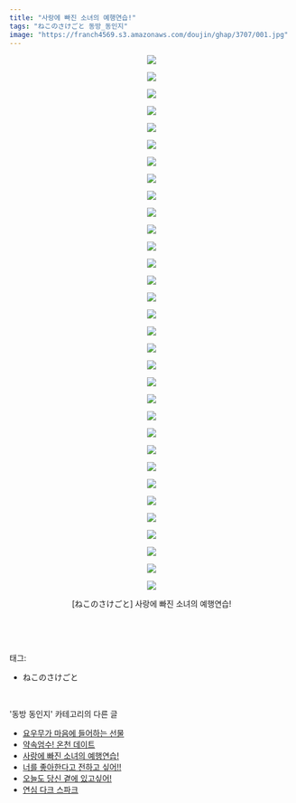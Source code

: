 ```yaml
---
title: "사랑에 빠진 소녀의 예행연습!"
tags: "ねこのさけごと 동방_동인지"
image: "https://franch4569.s3.amazonaws.com/doujin/ghap/3707/001.jpg"
---
```

<div class="article">
<p style="text-align: center; clear: none; float: none;"><img src="{{ site.imgserver2 }}/ghap/3707/001.jpg"/></p>
<p style="text-align: center; clear: none; float: none;"><img src="{{ site.imgserver2 }}/ghap/3707/002.jpg"/></p>
<p style="text-align: center; clear: none; float: none;"><img src="{{ site.imgserver2 }}/ghap/3707/003.jpg"/></p>
<p style="text-align: center; clear: none; float: none;"><img src="{{ site.imgserver2 }}/ghap/3707/004.jpg"/></p>
<p style="text-align: center; clear: none; float: none;"><img src="{{ site.imgserver2 }}/ghap/3707/005.jpg"/></p>
<p style="text-align: center; clear: none; float: none;"><img src="{{ site.imgserver2 }}/ghap/3707/006.jpg"/></p>
<p style="text-align: center; clear: none; float: none;"><img src="{{ site.imgserver2 }}/ghap/3707/007.jpg"/></p>
<p style="text-align: center; clear: none; float: none;"><img src="{{ site.imgserver2 }}/ghap/3707/008.jpg"/></p>
<p style="text-align: center; clear: none; float: none;"><img src="{{ site.imgserver2 }}/ghap/3707/009.jpg"/></p>
<p style="text-align: center; clear: none; float: none;"><img src="{{ site.imgserver2 }}/ghap/3707/010.jpg"/></p>
<p style="text-align: center; clear: none; float: none;"><img src="{{ site.imgserver2 }}/ghap/3707/011.jpg"/></p>
<p style="text-align: center; clear: none; float: none;"><img src="{{ site.imgserver2 }}/ghap/3707/012.jpg"/></p>
<p style="text-align: center; clear: none; float: none;"><img src="{{ site.imgserver2 }}/ghap/3707/013.jpg"/></p>
<p style="text-align: center; clear: none; float: none;"><img src="{{ site.imgserver2 }}/ghap/3707/014.jpg"/></p>
<p style="text-align: center; clear: none; float: none;"><img src="{{ site.imgserver2 }}/ghap/3707/015.jpg"/></p>
<p style="text-align: center; clear: none; float: none;"><img src="{{ site.imgserver2 }}/ghap/3707/016.jpg"/></p>
<p style="text-align: center; clear: none; float: none;"><img src="{{ site.imgserver2 }}/ghap/3707/017.jpg"/></p>
<p style="text-align: center; clear: none; float: none;"><img src="{{ site.imgserver2 }}/ghap/3707/018.jpg"/></p>
<p style="text-align: center; clear: none; float: none;"><img src="{{ site.imgserver2 }}/ghap/3707/019.jpg"/></p>
<p style="text-align: center; clear: none; float: none;"><img src="{{ site.imgserver2 }}/ghap/3707/020.jpg"/></p>
<p style="text-align: center; clear: none; float: none;"><img src="{{ site.imgserver2 }}/ghap/3707/021.jpg"/></p>
<p style="text-align: center; clear: none; float: none;"><img src="{{ site.imgserver2 }}/ghap/3707/022.jpg"/></p>
<p style="text-align: center; clear: none; float: none;"><img src="{{ site.imgserver2 }}/ghap/3707/023.jpg"/></p>
<p style="text-align: center; clear: none; float: none;"><img src="{{ site.imgserver2 }}/ghap/3707/024.jpg"/></p>
<p style="text-align: center; clear: none; float: none;"><img src="{{ site.imgserver2 }}/ghap/3707/025.jpg"/></p>
<p style="text-align: center; clear: none; float: none;"><img src="{{ site.imgserver2 }}/ghap/3707/026.jpg"/></p>
<p style="text-align: center; clear: none; float: none;"><img src="{{ site.imgserver2 }}/ghap/3707/027.jpg"/></p>
<p style="text-align: center; clear: none; float: none;"><img src="{{ site.imgserver2 }}/ghap/3707/028.jpg"/></p>
<p style="text-align: center; clear: none; float: none;"><img src="{{ site.imgserver2 }}/ghap/3707/029.jpg"/></p>
<p style="text-align: center; clear: none; float: none;"><img src="{{ site.imgserver2 }}/ghap/3707/030.jpg"/></p>
<p style="text-align: center; clear: none; float: none;"><img src="{{ site.imgserver2 }}/ghap/3707/031.jpg"/></p>
<p style="text-align: center; clear: none; float: none;"><img src="{{ site.imgserver2 }}/ghap/3707/032.jpg"/></p>
<p style="text-align: center; clear: none; float: none;">[ねこのさけごと] 사랑에 빠진 소녀의 예행연습!</p>
<p><br/></p>
</div><br/>
<div class="tagTrail">
<p>태그: </p>
<ul>
<li>ねこのさけごと</li>
</ul>
</div><br/>
<div class="another">
<p>'동방 동인지' 카테고리의 다른 글</p>
<ul>
<li><a href="/ghap_3709">요우무가 마음에 들어하는 선물</a></li>
<li><a href="/ghap_3708">약속엄수! 온천 데이트</a></li>
<li><a href="/ghap_3707">사랑에 빠진 소녀의 예행연습!</a></li>
<li><a href="/ghap_3706">너를 좋아한다고 전하고 싶어!!</a></li>
<li><a href="/ghap_3705">오늘도 당신 곁에 있고싶어!</a></li>
<li><a href="/ghap_3704">연심 다크 스파크</a></li>
</ul>
</div><br/>
<div class="cb_module cb_fluid">
<div class="cb_wrt cb_profile">
</div><!-- commentList close -->
</div><br/>
